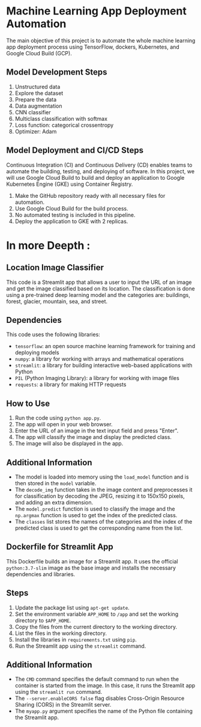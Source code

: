 # Machine Learning App Deployment Automation

The main objective of this project is to automate the whole machine learning app deployment process using TensorFlow, dockers, Kubernetes, and Google Cloud Build (GCP).

## Model Development Steps

1. Unstructured data
2. Explore the dataset
3. Prepare the data
4. Data augmentation
5. CNN classifier
6. Multiclass classification with softmax
7. Loss function: categorical crossentropy
8. Optimizer: Adam

## Model Deployment and CI/CD Steps

Continuous Integration (CI) and Continuous Delivery (CD) enables teams to automate the building, testing, and deploying of software. In this project, we will use Google Cloud Build to build and deploy an application to Google Kubernetes Engine (GKE) using Container Registry.

1. Make the GitHub repository ready with all necessary files for automation.
2. Use Google Cloud Build for the build process.
3. No automated testing is included in this pipeline.
4. Deploy the application to GKE with 2 replicas.

# In more Deepth : 
## Location Image Classifier

This code is a Streamlit app that allows a user to input the URL of an image and get the image classified based on its location. The classification is done using a pre-trained deep learning model and the categories are: buildings, forest, glacier, mountain, sea, and street.

## Dependencies

This code uses the following libraries:

- `tensorflow`: an open source machine learning framework for training and deploying models
- `numpy`: a library for working with arrays and mathematical operations
- `streamlit`: a library for building interactive web-based applications with Python
- `PIL` (Python Imaging Library): a library for working with image files
- `requests`: a library for making HTTP requests

## How to Use

1. Run the code using `python app.py`.
2. The app will open in your web browser.
3. Enter the URL of an image in the text input field and press "Enter".
4. The app will classify the image and display the predicted class.
5. The image will also be displayed in the app.

## Additional Information

- The model is loaded into memory using the `load_model` function and is then stored in the `model` variable.
- The `decode_img` function takes in the image content and preprocesses it for classification by decoding the JPEG, resizing it to 150x150 pixels, and adding an extra dimension.
- The `model.predict` function is used to classify the image and the `np.argmax` function is used to get the index of the predicted class.
- The `classes` list stores the names of the categories and the index of the predicted class is used to get the corresponding name from the list.

## Dockerfile for Streamlit App

This Dockerfile builds an image for a Streamlit app. It uses the official `python:3.7-slim` image as the base image and installs the necessary dependencies and libraries.

## Steps

1. Update the package list using `apt-get update`.
2. Set the environment variable `APP_HOME` to `/app` and set the working directory to `$APP_HOME`.
3. Copy the files from the current directory to the working directory.
4. List the files in the working directory.
5. Install the libraries in `requirements.txt` using `pip`.
6. Run the Streamlit app using the `streamlit` command.

## Additional Information

- The `CMD` command specifies the default command to run when the container is started from the image. In this case, it runs the Streamlit app using the `streamlit run` command.
- The `--server.enableCORS false` flag disables Cross-Origin Resource Sharing (CORS) in the Streamlit server.
- The `myapp.py` argument specifies the name of the Python file containing the Streamlit app.
